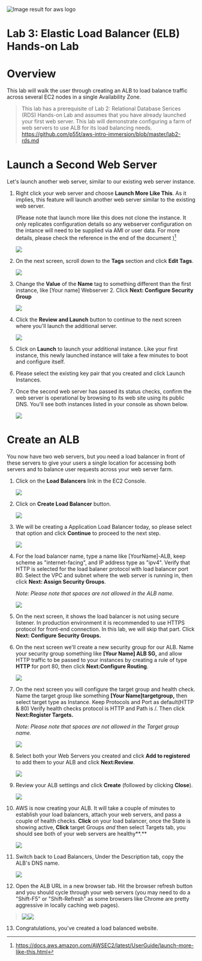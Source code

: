 ![Image result for aws
logo](./media0/image1.jpeg)

# Lab 3: Elastic Load Balancer (ELB) Hands-on Lab

Overview
========

This lab will walk the user through creating an ALB to load balance
traffic across several EC2 nodes in a single Availability Zone.

> This lab has a
> prerequisite of Lab 2: Relational Database Serices (RDS) Hands-on Lab
> and assumes that you have already launched your first web server. This lab will
> demonstrate configuring a farm of web servers to use ALB for its load
> balancing needs.
> https://github.com/p55t/aws-intro-immersion/blob/master/lab2-rds.md

 

 Launch a Second Web Server
==========================

Let's launch another web server, similar to our existing web server
instance.

1.  Right click your web server and choose
    **Launch More Like This**. As it implies, this feature will launch
    another web server similar to the existing web server.

    (Please note that launch more like this does not clone the instance.
    It only replicates configuration details so any webserver
    configuration on the intance will need to be supplied via AMI or
    user data. For more details, please check the reference in the end
    of the document )[^1]
    
    ![](./media3/image3.png)

2.  On the next screen, scroll down to the **Tags** section and click
    **Edit Tags**.

    ![](./media3/image4.png)

3.  Change the **Value** of the **Name** tag to something different than
    the first instance, like \[Your name\] Webserver 2. Click **Next:
    Configure Security Group**

    ![](./media3/image5.png)

4.  Click the **Review and Launch** button
    to continue to the next screen where you'll launch the additional
    server.
    
    ![](./media3/image6.png)

5.  Click on **Launch** to launch your additional instance. Like your
    first instance, this newly launched instance will take a few minutes
    to boot and configure itself.

6.  Please select the existing key pair that you created and click
    Launch Instances.

7.  Once the second web server has passed its status checks, confirm the
    web server is operational by browsing to its web site using its
    public DNS. You'll see both instances listed in your console as
    shown below.

    ![](./media3/image9.png)

Create an ALB
=============

You now have two web servers, but you need a load balancer in front of
these servers to give your users a single location for accessing both
servers and to balance user requests across your web server farm.

1.  Click on the **Load Balancers** link in the EC2 Console.

    ![](./media3/image10.png)

2.  Click on **Create Load Balancer** button.

    ![](./media3/image11.png)

3.  We will be creating a Application Load Balancer today, so please
    select that option and click **Continue** to proceed to the next
    step.

    ![](./media3/image12.JPG)

4.  For the load balancer name, type a name like \[YourName\]-ALB, keep
    scheme as "internet-facing", and IP address type as "ipv4". Verify
    that HTTP is selected for the load balaner protocol with load
    balancer port 80. Select the VPC and subnet where the web server is
    running in, then click **Next: Assign Security Groups**.

    *Note: Please note that spaces are not allowed in the ALB name.*

    ![](./media3/image13.JPG)
    
5.  On the next screen, it shows the load balancer is not using secure
    listener. In production environment it is recommended to use HTTPS
    protocol for front-end connection. In this lab, we will skip that
    part. Click **Next: Configure Security Groups.**

6.  On the next screen we'll create a new security group for our ALB.
    Name your security group something like **\[Your Name\] ALB SG,**
    and allow HTTP traffic to be passed to your instances by creating a
    rule of type **HTTP** for port 80, then click **Next:Configure
    Routing**.

    ![](./media3/image14.JPG)

7.  On the next screen you will configure the target group and health
    check. Name the target group like something **\[Your
    Name\]targetgroup,** then select target type as Instance. Keep
    Protocols and Port as default(HTTP & 80) Verify health checks
    protocol is HTTP and Path is /. Then click **Next:Register
    Targets.**

    *Note: Please note that spaces are not allowed in the Target group
    name.*

    ![](./media3/image15.JPG)

8.  Select both your Web Servers you created and click **Add to
    registered** to add them to your ALB and click **Next:Review**.

    ![](./media3/image16.JPG)
    
9.  Review your ALB settings and click **Create** (followed by clicking
    **Close**).

    ![](./media3/image17.JPG)
    
10. AWS is now creating your ALB. It will take a couple of minutes to
    establish your load balancers, attach your web servers, and pass a
    couple of health checks. **Click** on your load balancer, once the
    State is showing active, **Click** target Groups *and* then select
    Targets tab, you should see both of your web servers are
    healthy**.**

    ![](./media3/image18.JPG)

11. Switch back to Load Balancers, Under the Description tab, copy the
    ALB's DNS name.

    ![](./media3/image19.JPG)

12. Open the ALB URL in a new browser tab. Hit the browser refresh
    button and you should cycle through your web servers (you may need
    to do a "Shift-F5" or "Shift-Refresh" as some browsers like Chrome
    are pretty aggressive in locally caching web pages).

> ![](./media3/image20.JPG)![](./media3/image21.JPG)

13. Congratulations, you've created a load balanced website.

[^1]: https://docs.aws.amazon.com/AWSEC2/latest/UserGuide/launch-more-like-this.html
